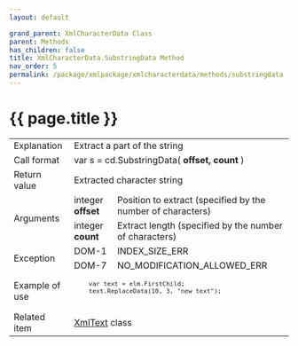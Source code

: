 ```yaml
---
layout: default

grand_parent: XmlCharacterData Class
parent: Methods
has_children: false
title: XmlCharacterData.SubstringData Method
nav_order: 5
permalink: /package/xmlpackage/xmlcharacterdata/methods/substringdata
---
```

# {{ page.title }}

<table>
  <tr>
    <td>Explanation</td>
    <td colspan="2">Extract a part of the string</td>
  </tr>
  <tr>
    <td>Call format</td>
    <td colspan="2">var s = cd.SubstringData( <b>offset, count</b> )</td>
  </tr>
  <tr>
    <td>Return value</td>
    <td colspan="2">Extracted character string</td>
  </tr>  
  <tr>
    <td rowspan="2">Arguments</td>
    <td>integer <b>offset</b></td>
    <td>Position to extract (specified by the number of characters)</td>
  </tr>
  <tr>
    <td>integer <b>count</b></td>
    <td>Extract length (specified by the number of characters)</td>
  </tr>
  <tr>
    <td rowspan="2">Exception</td>
    <td>DOM-1</td>
    <td>INDEX_SIZE_ERR</td>
  </tr>
  <tr>
    <td>DOM-7</td>
    <td>NO_MODIFICATION_ALLOWED_ERR</td>
  </tr>
  <tr>
    <td>Example of use</td>
    <td colspan="2"><code><pre>
    var text = elm.FirstChild;
    text.ReplaceData(10, 3, "new text");
    </pre></code></td>
  </tr>
  <tr>
    <td>Related item</td>
    <td colspan="2"><a href="/package/xmlpackage/xmltext">XmlText</a> class</td>
  </tr>
</table>



